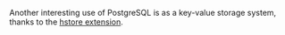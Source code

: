Another interesting use of PostgreSQL is as a key-value storage system, 
thanks to the [hstore extension](https://www.postgresql.org/docs/current/hstore.html).
